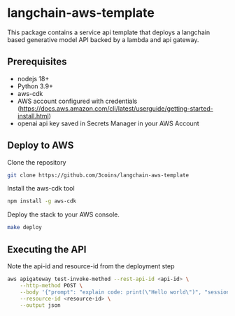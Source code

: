 # langchain-aws-template
This package contains a service api template that deploys a langchain based generative model API backed by a lambda and api gateway.

## Prerequisites
- nodejs 18+
- Python 3.9+
- aws-cdk
- AWS account configured with credentials (https://docs.aws.amazon.com/cli/latest/userguide/getting-started-install.html)
- openai api key saved in Secrets Manager in your AWS Account

## Deploy to AWS
Clone the repository
```bash
git clone https://github.com/3coins/langchain-aws-template
```

Install the aws-cdk tool
```bash
npm install -g aws-cdk
```

Deploy the stack to your AWS console. 
```bash
make deploy
```

## Executing the API
Note the api-id and resource-id from the deployment step 

```bash
aws apigateway test-invoke-method --rest-api-id <api-id> \
    --http-method POST \
    --body '{"prompt": "explain code: print(\"Hello world\")", "session_id": ""}' \
    --resource-id <resource-id> \
    --output json
```
